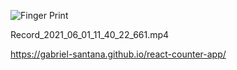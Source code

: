 
![Finger Print]()

Record_2021_06_01_11_40_22_661.mp4

https://gabriel-santana.github.io/react-counter-app/
